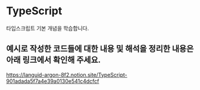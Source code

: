 # TypeScript
타입스크립트 기본 개념을 학습합니다.

## 예시로 작성한 코드들에 대한 내용 및 해석을 정리한 내용은 아래 링크에서 확인해 주세요.  
https://languid-argon-8f2.notion.site/TypeScript-901adada5f7a4e39a0130e541c4dcfcf
